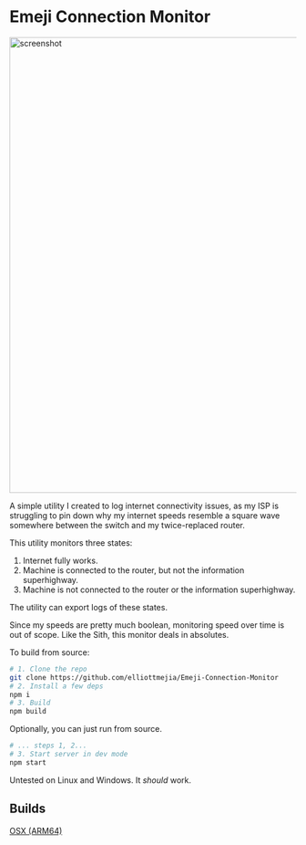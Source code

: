# Emeji Connection Monitor

<img width="799" alt="screenshot" src="https://github.com/elliottmejia/Emeji-Connection-Monitor/assets/8883736/4fda0dd2-49b0-4bdd-9afe-77df745b711e">


A simple utility I created to log internet connectivity issues, as my ISP is struggling to pin down why my internet speeds resemble a square wave somewhere between the switch and my twice-replaced router. 

This utility monitors three states:
1. Internet fully works.
2. Machine is connected to the router, but not the information superhighway.
3. Machine is not connected to the router or the information superhighway.

The utility can export logs of these states.

Since my speeds are pretty much boolean, monitoring speed over time is out of scope. Like the Sith, this monitor deals in absolutes.

To build from source:
```bash
# 1. Clone the repo
git clone https://github.com/elliottmejia/Emeji-Connection-Monitor
# 2. Install a few deps
npm i
# 3. Build
npm build
```
Optionally, you can just run from source.
```bash
# ... steps 1, 2...
# 3. Start server in dev mode
npm start
```

Untested on Linux and Windows. It *should* work.

## Builds

[OSX (ARM64)](https://www.dropbox.com/scl/fi/nn3dqvy23rp77qoadbxpj/Emeji-Connection-Monitor-1.0.0-arm64.dmg?rlkey=6o9ldd9lp9twuynodulhs63gb&dl=0)
